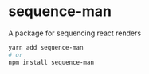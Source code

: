 # sequence-man

A package for sequencing react renders

```sh
yarn add sequence-man
# or
npm install sequence-man
```
